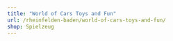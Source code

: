 ```yaml
---
title: "World of Cars Toys and Fun"
url: /rheinfelden-baden/world-of-cars-toys-and-fun/
shop: Spielzeug
---
```

